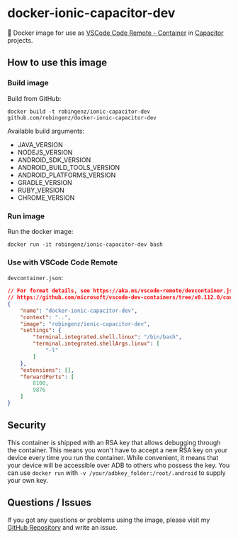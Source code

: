 # docker-ionic-capacitor-dev

🐳 Docker image for use as [VSCode Code Remote - Container](https://code.visualstudio.com/docs/remote/containers) in [Capacitor](https://capacitorjs.com/) projects.

## How to use this image

<!-- ### Pull image

Pull from Docker Registry:  
`docker pull robingenz/ionic-capacitor-dev` -->

### Build image

Build from GitHub:  
```
docker build -t robingenz/ionic-capacitor-dev github.com/robingenz/docker-ionic-capacitor-dev
```

Available build arguments:  

- JAVA_VERSION
- NODEJS_VERSION
- ANDROID_SDK_VERSION
- ANDROID_BUILD_TOOLS_VERSION
- ANDROID_PLATFORMS_VERSION
- GRADLE_VERSION
- RUBY_VERSION
- CHROME_VERSION

### Run image

Run the docker image:  
```
docker run -it robingenz/ionic-capacitor-dev bash
```

### Use with VSCode Code Remote

`devcontainer.json`:  

```json
// For format details, see https://aka.ms/vscode-remote/devcontainer.json or this file's README at:
// https://github.com/microsoft/vscode-dev-containers/tree/v0.112.0/containers/docker-existing-dockerfile
{
    "name": "docker-ionic-capacitor-dev",
    "context": "..",
    "image": "robingenz/ionic-capacitor-dev",
    "settings": {
        "terminal.integrated.shell.linux": "/bin/bash",
        "terminal.integrated.shellArgs.linux": [
            "-l"
        ]
    },
    "extensions": [],
    "forwardPorts": [
        8100,
        9876
    ]
}
```

## Security

This container is shipped with an RSA key that allows debugging through the container.
This means you won't have to accept a new RSA key on your device every time you run the container.
While convenient, it means that your device will be accessible over ADB to others who possess the key.
You can use `docker run` with `-v /your/adbkey_folder:/root/.android` to supply your own key.

## Questions / Issues

If you got any questions or problems using the image, please visit my [GitHub Repository](https://github.com/robingenz/docker-ionic-capacitor-dev) and write an issue.

